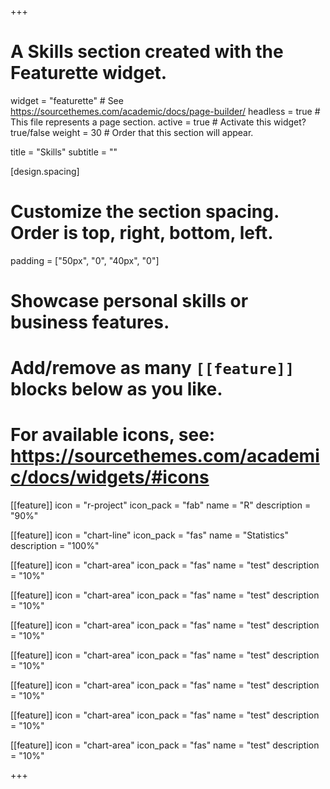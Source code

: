 +++
# A Skills section created with the Featurette widget.
widget = "featurette"  # See https://sourcethemes.com/academic/docs/page-builder/
headless = true  # This file represents a page section.
active = true  # Activate this widget? true/false
weight = 30  # Order that this section will appear.

title = "Skills"
subtitle = ""

[design.spacing]
  # Customize the section spacing. Order is top, right, bottom, left.
  padding = ["50px", "0", "40px", "0"]

# Showcase personal skills or business features.
# 
# Add/remove as many `[[feature]]` blocks below as you like.
# 
# For available icons, see: https://sourcethemes.com/academic/docs/widgets/#icons

[[feature]]
  icon = "r-project"
  icon_pack = "fab"
  name = "R"
  description = "90%"
  
[[feature]]
  icon = "chart-line"
  icon_pack = "fas"
  name = "Statistics"
  description = "100%"  
  
[[feature]]
  icon = "chart-area"
  icon_pack = "fas"
  name = "test"
  description = "10%"
  
  [[feature]]
  icon = "chart-area"
  icon_pack = "fas"
  name = "test"
  description = "10%"
  
  [[feature]]
  icon = "chart-area"
  icon_pack = "fas"
  name = "test"
  description = "10%"
  
  [[feature]]
  icon = "chart-area"
  icon_pack = "fas"
  name = "test"
  description = "10%"
  
  [[feature]]
  icon = "chart-area"
  icon_pack = "fas"
  name = "test"
  description = "10%"
  
  [[feature]]
  icon = "chart-area"
  icon_pack = "fas"
  name = "test"
  description = "10%"
  
  [[feature]]
  icon = "chart-area"
  icon_pack = "fas"
  name = "test"
  description = "10%"

+++
